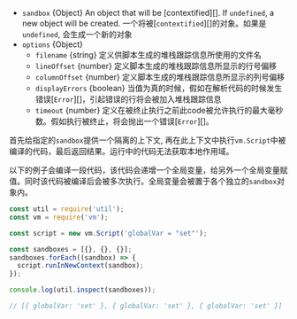 <!-- YAML
added: v0.3.1
-->

* `sandbox` {Object} An object that will be [contextified][]. If `undefined`, a
  new object will be created. 一个将被[`contextified`][]的对象。如果是`undefined`, 会生成一个新的对象
* `options` {Object}
  * `filename` {string} 定义供脚本生成的堆栈跟踪信息所使用的文件名
  * `lineOffset` {number} 定义脚本生成的堆栈跟踪信息所显示的行号偏移
  * `columnOffset` {number} 定义脚本生成的堆栈跟踪信息所显示的列号偏移
  * `displayErrors` {boolean} 当值为真的时候，假如在解析代码的时候发生错误[`Error`][]，引起错误的行将会被加入堆栈跟踪信息
  * `timeout` {number} 定义在被终止执行之前此code被允许执行的最大毫秒数。假如执行被终止，将会抛出一个错误[`Error`][]。

首先给指定的`sandbox`提供一个隔离的上下文, 再在此上下文中执行`vm.Script`中被编译的代码，最后返回结果。运行中的代码无法获取本地作用域。

以下的例子会编译一段代码，该代码会递增一个全局变量，给另外一个全局变量赋值。同时该代码被编译后会被多次执行。全局变量会被置于各个独立的`sandbox`对象内。

```js
const util = require('util');
const vm = require('vm');

const script = new vm.Script('globalVar = "set"');

const sandboxes = [{}, {}, {}];
sandboxes.forEach((sandbox) => {
  script.runInNewContext(sandbox);
});

console.log(util.inspect(sandboxes));

// [{ globalVar: 'set' }, { globalVar: 'set' }, { globalVar: 'set' }]
```

